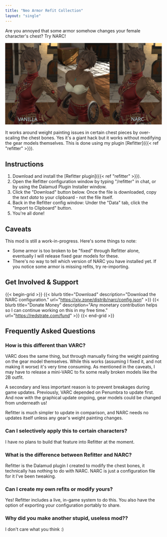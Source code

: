 ```yaml
---
title: "Neo Armor Refit Collection"
layout: "single"
---
```


Are you annoyed that some armor somehow changes your female character's chest? Try NARC!

![Comparison shot](comparison.jpg)

It works around weight painting issues in certain chest pieces by over-scaling the chest bones. Yes it's a giant hack but it works without modifying the gear models themselves. This is done using my plugin [Refitter]({{< ref "refitter" >}}).

## Instructions

1. Download and install the [Refitter plugin]({{< ref "refitter" >}}).
2. Open the Refitter configuration window by typing "/refitter" in chat, or by using the Dalamud Plugin Installer window.
3. Click the "Download" button below. Once the file is downloaded, copy the _text data_ to your clipboard - not the file itself.
4. Back in the Refitter config window: Under the "Data" tab, click the "Import to Clipboard" button.
5. You're all done!

## Caveats

This mod is still a work-in-progress. Here's some things to note:

* Some armor is too broken to be "fixed" through Refitter alone, eventually I will release fixed gear models for these.
* There's no way to tell which version of NARC you have installed yet. If you notice some armor is missing refits, try re-importing.

## Get Involved & Support

{{< begin-grid >}}
{{< blurb title="Download" description="Download the NARC configuration." url="https://xiv.zone/distrib/narc/config.json" >}}
{{< blurb title="Donate Money" description="Any monetary contribution helps so I can continue working on this in my free time." url="https://redstrate.com/fund" >}}
{{< end-grid >}}

## Frequently Asked Questions

### How is this different than VARC?

VARC does the same thing, but through manually fixing the weight painting on the gear model themselves. While this works (assuming I fixed it, and not making it worse) it's very time consuming. As mentioned in the caveats, I may have to release a mini-VARC to fix some really broken models like the 2B outfit.

A secondary and less important reason is to prevent breakages during game updates. Previously, VARC depended on Penumbra to update first. And now with the graphical update ongoing, gear models could be changed from underneath us!

Refitter is much simpler to update in comparison, and NARC needs no updates itself unless any gear's weight painting changes.

### Can I selectively apply this to certain characters?

I have no plans to build that feature into Refitter at the moment.

### What is the difference between Refitter and NARC?

Refitter is the Dalamud plugin I created to modify the chest bones, it technically has nothing to do with NARC. NARC is just a configuration file for it I've been tweaking.

### Can I create my own refits or modify yours?

Yes! Refitter includes a live, in-game system to do this. You also have the option of exporting your configuration portably to share.

### Why did you make another stupid, useless mod??

I don't care what you think :)
